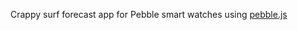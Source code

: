 Crappy surf forecast app for Pebble smart watches using [pebble.js](http://developer.getpebble.com/docs/pebblejs/)